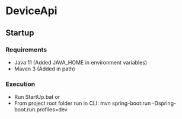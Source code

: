 # DeviceApi
## Startup
### Requirements
- Java 11 (Added JAVA_HOME in environment variables)
- Maven 3 (Added in path)

### Execution
- Run StartUp.bat
or
- From project root folder run in CLI: mvn spring-boot:run -Dspring-boot.run.profiles=dev


